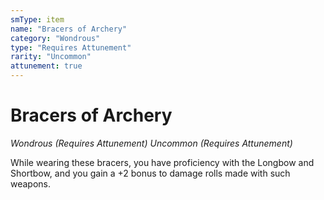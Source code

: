 ```yaml
---
smType: item
name: "Bracers of Archery"
category: "Wondrous"
type: "Requires Attunement"
rarity: "Uncommon"
attunement: true
---
```


# Bracers of Archery
*Wondrous (Requires Attunement) Uncommon (Requires Attunement)*

While wearing these bracers, you have proficiency with the Longbow and Shortbow, and you gain a +2 bonus to damage rolls made with such weapons.

